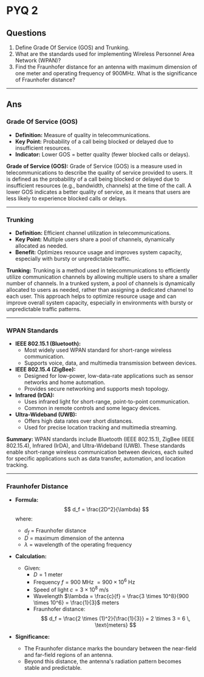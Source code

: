 # PYQ 2

## Questions
1. Define Grade Of Service (GOS) and Trunking.
2. What are the standards used for implementing Wireless Personnel Area Network (WPAN)?
3. Find the Fraunhofer distance for an antenna with maximum dimension of one meter and operating frequency of 900MHz. What is the significance of Fraunhofer distance?

---

## Ans 

### Grade Of Service (GOS)
- **Definition:** Measure of quality in telecommunications.
- **Key Point:** Probability of a call being blocked or delayed due to insufficient resources.
- **Indicator:** Lower GOS = better quality (fewer blocked calls or delays).

**Grade of Service (GOS):**
Grade of Service (GOS) is a measure used in telecommunications to describe the quality of service provided to users. It is defined as the probability of a call being blocked or delayed due to insufficient resources (e.g., bandwidth, channels) at the time of the call. A lower GOS indicates a better quality of service, as it means that users are less likely to experience blocked calls or delays.

---

### Trunking
- **Definition:** Efficient channel utilization in telecommunications.
- **Key Point:** Multiple users share a pool of channels, dynamically allocated as needed.
- **Benefit:** Optimizes resource usage and improves system capacity, especially with bursty or unpredictable traffic.

**Trunking:**
Trunking is a method used in telecommunications to efficiently utilize communication channels by allowing multiple users to share a smaller number of channels. In a trunked system, a pool of channels is dynamically allocated to users as needed, rather than assigning a dedicated channel to each user. This approach helps to optimize resource usage and can improve overall system capacity, especially in environments with bursty or unpredictable traffic patterns.

---

### WPAN Standards
- **IEEE 802.15.1 (Bluetooth):**
  - Most widely used WPAN standard for short-range wireless communication.
  - Supports voice, data, and multimedia transmission between devices.
- **IEEE 802.15.4 (ZigBee):**
  - Designed for low-power, low-data-rate applications such as sensor networks and home automation.
  - Provides secure networking and supports mesh topology.
- **Infrared (IrDA):**
  - Uses infrared light for short-range, point-to-point communication.
  - Common in remote controls and some legacy devices.
- **Ultra-Wideband (UWB):**
  - Offers high data rates over short distances.
  - Used for precise location tracking and multimedia streaming.

**Summary:**
WPAN standards include Bluetooth (IEEE 802.15.1), ZigBee (IEEE 802.15.4), Infrared (IrDA), and Ultra-Wideband (UWB). These standards enable short-range wireless communication between devices, each suited for specific applications such as data transfer, automation, and location tracking.

---
### Fraunhofer Distance
- **Formula:**
  $$
  d_f = \frac{2D^2}{\lambda}
  $$
  where:
  - $d_f$ = Fraunhofer distance
  - $D$ = maximum dimension of the antenna
  - $\lambda$ = wavelength of the operating frequency

- **Calculation:**
  - Given:
    - $D = 1$ meter
    - Frequency $f = 900$ MHz $= 900 \times 10^6$ Hz
    - Speed of light $c = 3 \times 10^8$ m/s
    - Wavelength $\lambda = \frac{c}{f} = \frac{3 \times 10^8}{900 \times 10^6} = \frac{1}{3}$ meters
    - Fraunhofer distance:
      $$
      d_f = \frac{2 \times (1)^2}{\frac{1}{3}} = 2 \times 3 = 6 \, \text{meters}
      $$

- **Significance:**
  - The Fraunhofer distance marks the boundary between the near-field and far-field regions of an antenna.
  - Beyond this distance, the antenna's radiation pattern becomes stable and predictable.
